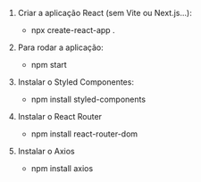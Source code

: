 01. Criar a aplicação React (sem Vite ou Next.js...):
    - npx create-react-app .

02. Para rodar a aplicação:
    - npm start

03. Instalar o Styled Componentes:
    - npm install styled-components 

04. Instalar o React Router
    - npm install react-router-dom

05. Instalar o Axios
    - npm install axios

